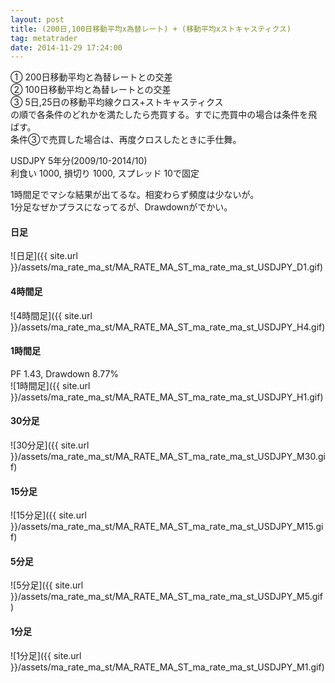 ```yaml
---
layout: post
title: (200日,100日移動平均x為替レート) + (移動平均xストキャスティクス)
tag: metatrader
date: 2014-11-29 17:24:00
---
```


① 200日移動平均と為替レートとの交差  
② 100日移動平均と為替レートとの交差  
③ 5日,25日の移動平均線クロス+ストキャスティクス  
の順で各条件のどれかを満たしたら売買する。すでに売買中の場合は条件を飛ばす。  
条件③で売買した場合は、再度クロスしたときに手仕舞。  

USDJPY 5年分(2009/10-2014/10)  
利食い 1000, 損切り 1000, スプレッド 10で固定  

1時間足でマシな結果が出てるな。相変わらず頻度は少ないが。  
1分足なぜかプラスになってるが、Drawdownがでかい。

#### 日足
![日足]({{ site.url }}/assets/ma_rate_ma_st/MA_RATE_MA_ST_ma_rate_ma_st_USDJPY_D1.gif)  
  
#### 4時間足
![4時間足]({{ site.url }}/assets/ma_rate_ma_st/MA_RATE_MA_ST_ma_rate_ma_st_USDJPY_H4.gif)  

#### 1時間足
PF 1.43, Drawdown 8.77%  
![1時間足]({{ site.url }}/assets/ma_rate_ma_st/MA_RATE_MA_ST_ma_rate_ma_st_USDJPY_H1.gif)  

#### 30分足
![30分足]({{ site.url }}/assets/ma_rate_ma_st/MA_RATE_MA_ST_ma_rate_ma_st_USDJPY_M30.gif)  

#### 15分足
![15分足]({{ site.url }}/assets/ma_rate_ma_st/MA_RATE_MA_ST_ma_rate_ma_st_USDJPY_M15.gif)  

#### 5分足
![5分足]({{ site.url }}/assets/ma_rate_ma_st/MA_RATE_MA_ST_ma_rate_ma_st_USDJPY_M5.gif)  

#### 1分足
![1分足]({{ site.url }}/assets/ma_rate_ma_st/MA_RATE_MA_ST_ma_rate_ma_st_USDJPY_M1.gif)  
